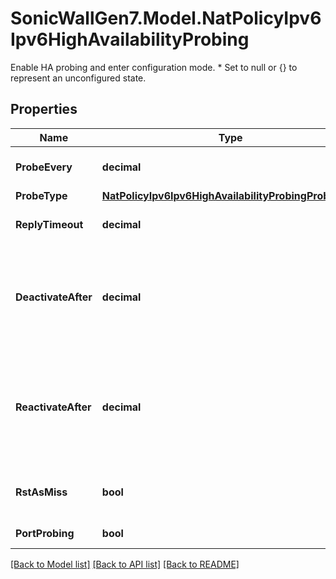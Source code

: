 # SonicWallGen7.Model.NatPolicyIpv6Ipv6HighAvailabilityProbing
Enable HA probing and enter configuration mode. * Set to null or {} to represent  an unconfigured state.

## Properties

Name | Type | Description | Notes
------------ | ------------- | ------------- | -------------
**ProbeEvery** | **decimal** | Probe interval (in seconds). | [optional] 
**ProbeType** | [**NatPolicyIpv6Ipv6HighAvailabilityProbingProbeType**](NatPolicyIpv6Ipv6HighAvailabilityProbingProbeType.md) |  | [optional] 
**ReplyTimeout** | **decimal** | Set reply timeout (in seconds). | [optional] 
**DeactivateAfter** | **decimal** | Set number of missed probes required before deactivating the NAT policy. | [optional] 
**ReactivateAfter** | **decimal** | Set number of successful probes required before reactivating the NAT policy. | [optional] 
**RstAsMiss** | **bool** | Enable count RST response as miss. | [optional] 
**PortProbing** | **bool** | Enable port probing. | [optional] 

[[Back to Model list]](../README.md#documentation-for-models) [[Back to API list]](../README.md#documentation-for-api-endpoints) [[Back to README]](../README.md)

